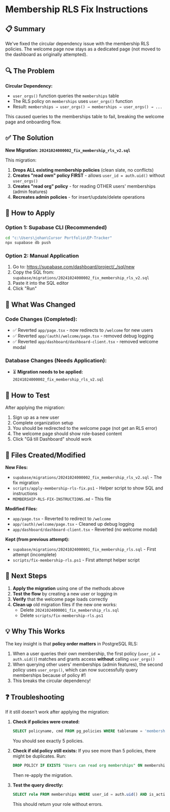 # Membership RLS Fix Instructions

## 📋 Summary

We've fixed the circular dependency issue with the membership RLS policies. The welcome page now stays as a dedicated page (not moved to the dashboard as originally attempted).

## 🔍 The Problem

**Circular Dependency:**
- `user_orgs()` function queries the `memberships` table
- The RLS policy on `memberships` uses `user_orgs()` function  
- Result: `memberships → user_orgs() → memberships → user_orgs() → ...`

This caused queries to the memberships table to fail, breaking the welcome page and onboarding flow.

## ✅ The Solution

**New Migration: `20241024000002_fix_membership_rls_v2.sql`**

This migration:
1. **Drops ALL existing membership policies** (clean slate, no conflicts)
2. **Creates "read own" policy FIRST** - allows `user_id = auth.uid()` without `user_orgs()`
3. **Creates "read org" policy** - for reading OTHER users' memberships (admin features)
4. **Recreates admin policies** - for insert/update/delete operations

## 🚀 How to Apply

### Option 1: Supabase CLI (Recommended)

```bash
cd "c:\Users\johan\Cursor Portfolio\EP-Tracker"
npx supabase db push
```

### Option 2: Manual Application

1. Go to: https://supabase.com/dashboard/project/_/sql/new
2. Copy the SQL from: `supabase/migrations/20241024000002_fix_membership_rls_v2.sql`
3. Paste it into the SQL editor
4. Click "Run"

## 📝 What Was Changed

### Code Changes (Completed):
- ✅ Reverted `app/page.tsx` - now redirects to `/welcome` for new users
- ✅ Reverted `app/(auth)/welcome/page.tsx` - removed debug logging
- ✅ Reverted `app/dashboard/dashboard-client.tsx` - removed welcome modal

### Database Changes (Needs Application):
- ⏳ **Migration needs to be applied:** `20241024000002_fix_membership_rls_v2.sql`

## 🧪 How to Test

After applying the migration:

1. Sign up as a new user
2. Complete organization setup
3. You should be redirected to the welcome page (not get an RLS error)
4. The welcome page should show role-based content
5. Click "Gå till Dashboard" should work

## 📂 Files Created/Modified

**New Files:**
- `supabase/migrations/20241024000002_fix_membership_rls_v2.sql` - The fix migration
- `scripts/apply-membership-rls-fix.ps1` - Helper script to show SQL and instructions
- `MEMBERSHIP-RLS-FIX-INSTRUCTIONS.md` - This file

**Modified Files:**
- `app/page.tsx` - Reverted to redirect to `/welcome`
- `app/(auth)/welcome/page.tsx` - Cleaned up debug logging
- `app/dashboard/dashboard-client.tsx` - Reverted (no welcome modal)

**Kept (from previous attempt):**
- `supabase/migrations/20241024000001_fix_membership_rls.sql` - First attempt (incomplete)
- `scripts/fix-membership-rls.ps1` - First attempt helper script

## 🎯 Next Steps

1. **Apply the migration** using one of the methods above
2. **Test the flow** by creating a new user or logging in
3. **Verify** that the welcome page loads correctly
4. **Clean up** old migration files if the new one works:
   - Delete `20241024000001_fix_membership_rls.sql` 
   - Delete `scripts/fix-membership-rls.ps1`

## 💡 Why This Works

The key insight is that **policy order matters** in PostgreSQL RLS:

1. When a user queries their own membership, the first policy (`user_id = auth.uid()`) matches and grants access **without** calling `user_orgs()`
2. When querying other users' memberships (admin features), the second policy uses `user_orgs()`, which can now successfully query memberships because of policy #1
3. This breaks the circular dependency!

## ❓ Troubleshooting

If it still doesn't work after applying the migration:

1. **Check if policies were created:**
   ```sql
   SELECT policyname, cmd FROM pg_policies WHERE tablename = 'memberships';
   ```
   You should see exactly 5 policies.

2. **Check if old policy still exists:**
   If you see more than 5 policies, there might be duplicates. Run:
   ```sql
   DROP POLICY IF EXISTS "Users can read org memberships" ON memberships;
   ```
   Then re-apply the migration.

3. **Test the query directly:**
   ```sql
   SELECT role FROM memberships WHERE user_id = auth.uid() AND is_active = true;
   ```
   This should return your role without errors.




